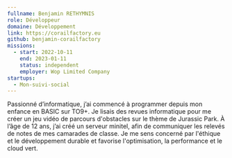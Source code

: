```yaml
---
fullname: Benjamin RETHYMNIS
role: Développeur
domaine: Développement
link: https://corailfactory.eu
github: benjamin-corailfactory
missions:
  - start: 2022-10-11
    end: 2023-01-11
    status: independent
    employer: Wop Limited Company
startups:
  - Mon-suivi-social
---
```


Passionné d’informatique, j’ai commencé à programmer depuis mon enfance en BASIC sur TO9+. Je lisais des revues informatique pour me créer un jeu vidéo de parcours d'obstacles sur le thème de Jurassic Park. À l’âge de 12 ans, j’ai créé un serveur minitel, afin de communiquer les relevés de notes de mes camarades de classe. Je me sens concerné par l'éthique et le développement durable et favorise l'optimisation, la performance et le cloud vert.
